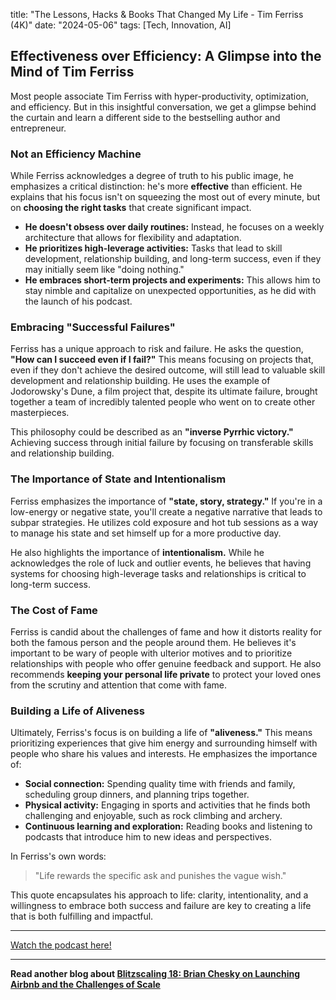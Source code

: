 

title: "The Lessons, Hacks & Books That Changed My Life - Tim Ferriss (4K)"
date: "2024-05-06"
tags: [Tech, Innovation, AI]


## Effectiveness over Efficiency: A Glimpse into the Mind of Tim Ferriss

Most people associate Tim Ferriss with hyper-productivity, optimization, and efficiency. But in this insightful conversation, we get a glimpse behind the curtain and learn a different side to the bestselling author and entrepreneur. 

### Not an Efficiency Machine 

While Ferriss acknowledges a degree of truth to his public image, he emphasizes a critical distinction: he's more **effective** than efficient. He explains that his focus isn't on squeezing the most out of every minute, but on **choosing the right tasks** that create significant impact. 

* **He doesn't obsess over daily routines:** Instead, he focuses on a weekly architecture that allows for flexibility and adaptation.
* **He prioritizes high-leverage activities:**  Tasks that lead to skill development, relationship building, and long-term success, even if they may initially seem like "doing nothing."
* **He embraces short-term projects and experiments:**  This allows him to stay nimble and capitalize on unexpected opportunities, as he did with the launch of his podcast.

### Embracing "Successful Failures" 

Ferriss has a unique approach to risk and failure. He asks the question, **"How can I succeed even if I fail?"** This means focusing on projects that, even if they don't achieve the desired outcome, will still lead to valuable skill development and relationship building. He uses the example of Jodorowsky's Dune, a film project that, despite its ultimate failure, brought together a team of incredibly talented people who went on to create other masterpieces. 

This philosophy could be described as an **"inverse Pyrrhic victory."** Achieving success through initial failure by focusing on transferable skills and relationship building.

### The Importance of State and Intentionalism 

Ferriss emphasizes the importance of **"state, story, strategy."** If you're in a low-energy or negative state, you'll create a negative narrative that leads to subpar strategies. He utilizes cold exposure and hot tub sessions as a way to manage his state and set himself up for a more productive day.

He also highlights the importance of **intentionalism.** While he acknowledges the role of luck and outlier events, he believes that having systems for choosing high-leverage tasks and relationships is critical to long-term success. 

### The Cost of Fame 

Ferriss is candid about the challenges of fame and how it distorts reality for both the famous person and the people around them. He believes it's important to be wary of people with ulterior motives and to prioritize relationships with people who offer genuine feedback and support. He also recommends **keeping your personal life private** to protect your loved ones from the scrutiny and attention that come with fame.

### Building a Life of Aliveness

Ultimately, Ferriss's focus is on building a life of **"aliveness."** This means prioritizing experiences that give him energy and surrounding himself with people who share his values and interests. He emphasizes the importance of:

* **Social connection:** Spending quality time with friends and family, scheduling group dinners, and planning trips together. 
* **Physical activity:** Engaging in sports and activities that he finds both challenging and enjoyable, such as rock climbing and archery.
* **Continuous learning and exploration:** Reading books and listening to podcasts that introduce him to new ideas and perspectives.

In Ferriss's own words: 

> "Life rewards the specific ask and punishes the vague wish."

This quote encapsulates his approach to life:  clarity, intentionality, and a willingness to embrace both success and failure are key to creating a life that is both fulfilling and impactful.

---

<a href="https://youtube.com/watch?v=9G5dXlMGMf8" target="_blank">Watch the podcast here!</a>


---

**Read another blog about [Blitzscaling 18: Brian Chesky on Launching Airbnb and the Challenges of Scale](./20151130-brianchesky-greylock)**
